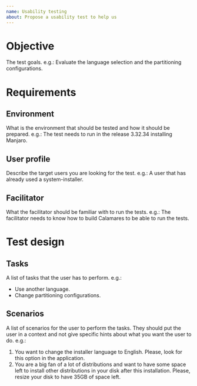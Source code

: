 ```yaml
---
name: Usability testing
about: Propose a usability test to help us
---
```

# Objective
The test goals. e.g.: Evaluate the language selection and the partitioning configurations.

# Requirements

## Environment
What is the environment that should be tested and how it should be prepared. e.g.: The test needs to run in the release 3.32.34 installing Manjaro.

## User profile
Describe the target users you are looking for the test. e.g.: A user that has already used a system-installer.

## Facilitator
What the facilitator should be familiar with to run the tests. e.g.: The facilitator needs to know how to build Calamares to be able to run the tests.

# Test design
## Tasks
A list of tasks that the user has to perform. e.g.:

* Use another language.
* Change partitioning configurations.

## Scenarios
A list of scenarios for the user to perform the tasks. They should put the user in a context and not give specific hints about what you want the user to do. e.g.:

1. You want to change the installer language to English. Please, look for this option in the application.
2. You are a big fan of a lot of distributions and want to have some space left to install other distributions in your disk after this installation. Please, resize your disk to have 35GB of space left.

<!-- 

## Results

Uncomment this session once you have your results.

### Summary

|   -    | User 1 | User 2 | User 3 | User 4 | User 5 |
|:------:|:------:|:--------:|:------------------:|:------:|:------:|
| Task 1 | :x:                   | :question: | :heavy_check_mark: | :x: | :heavy_check_mark: |
| Task 2 | :heavy_check_mark:    | :heavy_check_mark: | :heavy_check_mark: | :heavy_check_mark: | :heavy_check_mark: |
| Task 3 | :heavy_check_mark:    | :heavy_check_mark: | :x: | :heavy_check_mark: | :heavy_check_mark: |
| Task 4 | :heavy_check_mark:    | :question: | :heavy_check_mark: | :heavy_check_mark: | :heavy_check_mark: |

### Task 1

#### What went well?
Describe what happened as expected. e.g.: Most users intuitively found the language selector for changing the installer language.

#### What were the challenges?
Describe where the users had issues and why. Try to write the details to ensure a good understanding of what happened. You can also attach videos, GIFs, or screenshots to illustrate. e.g.: Two of the users had issues searching for English on the language selector because they didn't realize they could scroll down to find it.

### Task 2

#### What went well?
Describe what happened as expected. e.g.: Most users intuitively found the language selector for changing the installer language.

#### What were the challenges?
Describe where the users had issues and why. Try to write the details to ensure a good understanding of what happened. You can also attach videos, GIFs, or screenshots to illustrate. e.g.: Two of the users had issues searching for English on the language selector because they didn't realize they could scroll down to find it.

-->